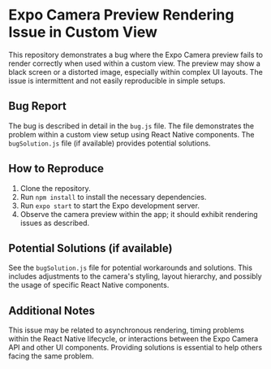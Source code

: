 # Expo Camera Preview Rendering Issue in Custom View

This repository demonstrates a bug where the Expo Camera preview fails to render correctly when used within a custom view. The preview may show a black screen or a distorted image, especially within complex UI layouts.  The issue is intermittent and not easily reproducible in simple setups.

## Bug Report

The bug is described in detail in the `bug.js` file.  The file demonstrates the problem within a custom view setup using React Native components.  The `bugSolution.js` file (if available) provides potential solutions.

## How to Reproduce

1. Clone the repository.
2. Run `npm install` to install the necessary dependencies.
3. Run `expo start` to start the Expo development server.
4. Observe the camera preview within the app; it should exhibit rendering issues as described.

## Potential Solutions (if available)

See the `bugSolution.js` file for potential workarounds and solutions.  This includes adjustments to the camera's styling, layout hierarchy, and possibly the usage of specific React Native components.

## Additional Notes

This issue may be related to asynchronous rendering, timing problems within the React Native lifecycle, or interactions between the Expo Camera API and other UI components.  Providing solutions is essential to help others facing the same problem.
